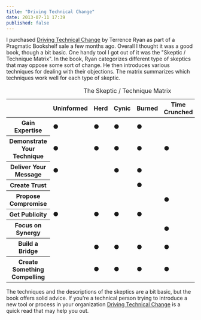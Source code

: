 ```yaml
---
title: "Driving Technical Change"
date: 2013-07-11 17:39
published: false
---
```

I purchased [Driving Technical Change](http://pragprog.com/book/trevan/driving-technical-change) by Terrence Ryan as part of a Pragmatic
Bookshelf sale a few months ago. Overall I thought it was a good book, though
a bit basic. One handy tool I got out of it was the "Skeptic / Technique Matrix".
In the book, Ryan categorizes different type of skeptics that may oppose some
sort of change. He then introduces various techniques for dealing with their
objections. The matrix summarizes which techniques work well for each type of
skeptic.
<table id="skeptic-technique">
    <caption>The Skeptic / Technique Matrix</caption>
    <thead>
        <tr>
            <th></th>
            <th>Uninformed</th>
            <th>Herd</th>
            <th>Cynic</th>
            <th>Burned</th>
            <th>Time Crunched</th>
            <th>Boss</th>
            <th>Irrational</th>
        </tr>
    </thead>
    <tbody>
        <tr>
            <th>Gain Expertise</th>
            <td class="odd">&#x25cf;</td>
            <td>&#x25cf;</td>
            <td class="odd">&#x25cf;</td>
            <td>&#x25cf;</td>
            <td class="odd">&nbsp;</td>
            <td>&nbsp;</td>
            <td class="odd">&nbsp;</td>
        </tr>
        <tr>
            <th>Demonstrate Your Technique</th>
            <td class="odd">&#x25cf;</td>
            <td>&#x25cf;</td>
            <td class="odd">&#x25cf;</td>
            <td>&#x25cf;</td>
            <td class="odd">&#x25cf;</td>
            <td>&#x25cf;</td>
            <td class="odd">&nbsp;</td>
        </tr>
        <tr>
            <th>Deliver Your Message</th>
            <td class="odd">&#x25cf;</td>
            <td>&nbsp;</td>
            <td class="odd">&#x25cf;</td>
            <td>&#x25cf;</td>
            <td class="odd">&nbsp;</td>
            <td>&#x25cf;</td>
            <td class="odd">&#x25cf;</td>
        </tr>
        <tr>
            <th>Create Trust</th>
            <td class="odd">&nbsp;</td>
            <td>&nbsp;</td>
            <td class="odd">&nbsp;</td>
            <td>&#x25cf;</td>
            <td class="odd">&nbsp;</td>
            <td>&nbsp;</td>
            <td class="odd">&#x25cf;</td>
        </tr>
        <tr>
            <th>Propose Compromise</th>
            <td class="odd">&nbsp;</td>
            <td>&nbsp;</td>
            <td class="odd">&nbsp;</td>
            <td>&nbsp;</td>
            <td class="odd">&#x25cf;</td>
            <td>&nbsp;</td>
            <td class="odd">&nbsp;</td>
        </tr>
        <tr>
            <th>Get Publicity</th>
            <td class="odd">&#x25cf;</td>
            <td>&#x25cf;</td>
            <td class="odd">&#x25cf;</td>
            <td>&#x25cf;</td>
            <td class="odd">&nbsp;</td>
            <td>&#x25cf;</td>
            <td class="odd">&nbsp;</td>
        </tr>
        <tr>
            <th>Focus on Synergy</th>
            <td class="odd">&nbsp;</td>
            <td>&nbsp;</td>
            <td class="odd">&nbsp;</td>
            <td>&nbsp;</td>
            <td class="odd">&#x25cf;</td>
            <td>&#x25cf;</td>
            <td class="odd">&nbsp;</td>
        </tr>
        <tr>
            <th>Build a Bridge</th>
            <td class="odd">&nbsp;</td>
            <td>&#x25cf;</td>
            <td class="odd">&#x25cf;</td>
            <td>&#x25cf;</td>
            <td class="odd">&#x25cf;</td>
            <td>&nbsp;</td>
            <td class="odd">&nbsp;</td>
        </tr>
        <tr>
            <th>Create Something Compelling</th>
            <td class="odd">&nbsp;</td>
            <td>&#x25cf;</td>
            <td class="odd">&#x25cf;</td>
            <td>&#x25cf;</td>
            <td class="odd">&#x25cf;</td>
            <td>&nbsp;</td>
            <td class="odd">&nbsp;</td>
        </tr>
    </tbody>
</table>

The techniques and the descriptions of the skeptics are a bit basic, but the
book offers solid advice. If you're a technical person trying to introduce a
new tool or process in your organization [Driving Technical Change](http://pragprog.com/book/trevan/driving-technical-change) is a quick read
that may help you out.
